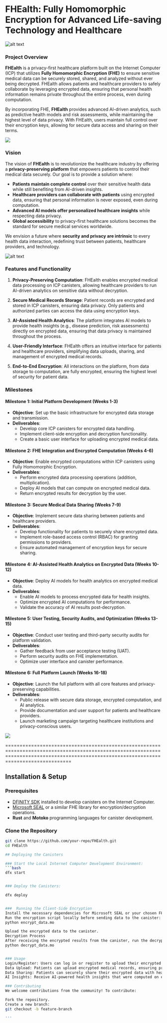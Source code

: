 # FHEalth: Fully Homomorphic Encryption for Advanced Life-saving Technology and Healthcare

![alt text](https://github.com/lucylow/FHEalth-Chain-coinstore-labs-icp/blob/main/logo.png?raw=true)


### **Project Overview**
**FHEalth** is a privacy-first healthcare platform built on the Internet Computer (ICP) that utilizes **Fully Homomorphic Encryption (FHE)** to ensure sensitive medical data can be securely stored, shared, and analyzed without ever being decrypted. FHEalth allows patients and healthcare providers to safely collaborate by leveraging encrypted data, ensuring that personal health information remains private throughout the entire process, even during computation.

By incorporating FHE, **FHEalth** provides advanced AI-driven analytics, such as predictive health models and risk assessments, while maintaining the highest level of data privacy. With FHEalth, users maintain full control over their encryption keys, allowing for secure data access and sharing on their terms.

![](https://github.com/lucylow/FHEalth-Chain-coinstore-labs-icp/blob/main/1.png?raw=true)


### **Vision**
The vision of **FHEalth** is to revolutionize the healthcare industry by offering a **privacy-preserving platform** that empowers patients to control their medical data securely. Our goal is to provide a solution where:
- **Patients maintain complete control** over their sensitive health data while still benefiting from AI-driven insights.
- **Healthcare providers can collaborate with patients** using encrypted data, ensuring that personal information is never exposed, even during computation.
- **Advanced AI models offer personalized healthcare insights** while respecting data privacy.
- **Global accessibility** to privacy-first healthcare solutions becomes the standard for secure medical services worldwide.

We envision a future where **security and privacy are intrinsic** to every health data interaction, redefining trust between patients, healthcare providers, and technology.


![alt text](https://github.com/lucylow/FHEalth-Chain-coinstore-labs-icp/blob/main/how%20it%20works.png?raw=true)


### **Features and Functionality**
1. **Privacy-Preserving Computation**: FHEalth enables encrypted medical data processing on ICP canisters, allowing healthcare providers to run AI-driven analytics on sensitive data without decryption.
   
2. **Secure Medical Records Storage**: Patient records are encrypted and stored in ICP canisters, ensuring data privacy. Only patients and authorized parties can access the data using encryption keys.

3. **AI-Assisted Health Analytics**: The platform integrates AI models to provide health insights (e.g., disease prediction, risk assessments) directly on encrypted data, ensuring that data privacy is maintained throughout the process.

4. **User-Friendly Interface**: FHEalth offers an intuitive interface for patients and healthcare providers, simplifying data uploads, sharing, and management of encrypted medical records.

5. **End-to-End Encryption**: All interactions on the platform, from data storage to computation, are fully encrypted, ensuring the highest level of security for patient data.


### **Milestones**

#### **Milestone 1: Initial Platform Development (Weeks 1-3)**
   - **Objective**: Set up the basic infrastructure for encrypted data storage and transmission.
   - **Deliverables**:
     - Develop core ICP canisters for encrypted data handling.
     - Implement client-side encryption and decryption functionality.
     - Create a basic user interface for uploading encrypted medical data.

#### **Milestone 2: FHE Integration and Encrypted Computation (Weeks 4-6)**
   - **Objective**: Enable encrypted computations within ICP canisters using Fully Homomorphic Encryption.
   - **Deliverables**:
     - Perform encrypted data processing operations (addition, multiplication).
     - Deploy AI models that can compute on encrypted medical data.
     - Return encrypted results for decryption by the user.

#### **Milestone 3: Secure Medical Data Sharing (Weeks 7-9)**
   - **Objective**: Implement secure data sharing between patients and healthcare providers.
   - **Deliverables**:
     - Develop functionality for patients to securely share encrypted data.
     - Implement role-based access control (RBAC) for granting permissions to providers.
     - Ensure automated management of encryption keys for secure sharing.

#### **Milestone 4: AI-Assisted Health Analytics on Encrypted Data (Weeks 10-12)**
   - **Objective**: Deploy AI models for health analytics on encrypted medical data.
   - **Deliverables**:
     - Enable AI models to process encrypted data for health insights.
     - Optimize encrypted AI computations for performance.
     - Validate the accuracy of AI results post-decryption.

#### **Milestone 5: User Testing, Security Audits, and Optimization (Weeks 13-15)**
   - **Objective**: Conduct user testing and third-party security audits for platform validation.
   - **Deliverables**:
     - Gather feedback from user acceptance testing (UAT).
     - Perform security audits on FHE implementation.
     - Optimize user interface and canister performance.

#### **Milestone 6: Full Platform Launch (Weeks 16-18)**
   - **Objective**: Launch the full platform with all core features and privacy-preserving capabilities.
   - **Deliverables**:
     - Public release with secure data storage, encrypted computation, and AI analytics.
     - Provide documentation and user support for patients and healthcare providers.
     - Launch marketing campaign targeting healthcare institutions and privacy-conscious users.



![](https://github.com/lucylow/FHEalth-Chain-coinstore-labs-icp/blob/main/2.png?raw=true)


=========================================================================================================================================================================================

## Installation & Setup

### **Prerequisites**
- [DFINITY SDK](https://sdk.dfinity.org/) installed to develop canisters on the Internet Computer.
- [Microsoft SEAL](https://github.com/microsoft/SEAL) or a similar FHE library for encryption/decryption operations.
- **Rust** and **Motoko** programming languages for canister development.

### **Clone the Repository**
```bash
git clone https://github.com/your-repo/FHEalth.git
cd FHEalth

## Deploying the Canisters

### Start the Local Internet Computer Development Environment:
```bash
dfx start


### Deploy the Canisters:

dfx deploy


###  Running the Client-Side Encryption
Install the necessary dependencies for Microsoft SEAL or your chosen FHE library.
Run the encryption script locally before sending data to the canister:
python encrypt_data.mo

Upload the encrypted data to the canister.
Decryption Process
After receiving the encrypted results from the canister, run the decryption script:
python decrypt_data.mo


### Usage
Login/Register: Users can log in or register to upload their encrypted medical data.
Data Upload: Patients can upload encrypted medical records, ensuring privacy at every step.
Data Sharing: Patients can securely share their encrypted data with healthcare providers.
AI Insights: Receive AI-powered health insights that were computed on encrypted data.

### Contributing
We welcome contributions from the community! To contribute:

Fork the repository.
Create a new branch:
git checkout -b feature-branch

'''



